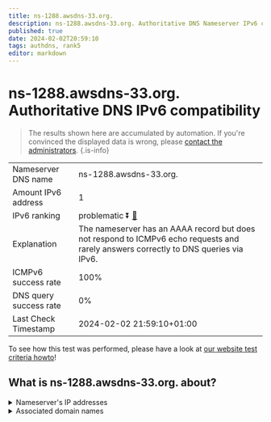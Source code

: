 ```yaml
---
title: ns-1288.awsdns-33.org.
description: ns-1288.awsdns-33.org. Authoritative DNS Nameserver IPv6 compatibility
published: true
date: 2024-02-02T20:59:10
tags: authdns, rank5
editor: markdown
---
```


# ns-1288.awsdns-33.org. Authoritative DNS IPv6 compatibility

> The results shown here are accumulated by automation. If you're convinced the displayed data is wrong, please [contact the administrators](/howto/chat). 
{.is-info}




|   |   |
| - | - |
| Nameserver DNS name | ns-1288.awsdns-33.org.
| Amount IPv6 address | 1
| IPv6 ranking | problematic :arrow_double_down: [🔗](/howto/ranking) |
| Explanation | The nameserver has an AAAA record but does not respond to ICMPv6 echo requests and rarely answers correctly to DNS queries via IPv6. |
| ICMPv6 success rate | 100%|
| DNS query success rate | 0% |
| Last Check Timestamp | 2024-02-02 21:59:10+01:00 |

To see how this test was performed, please have a look at [our website test criteria howto](/howto/testcriteria/authdns)!


## What is ns-1288.awsdns-33.org. about?




<details>
<summary>Nameserver's IP addresses</summary>

2600:9000:5305:800::1

</details>



<details>
<summary>Associated domain names</summary>

www.booking.com

</details>
